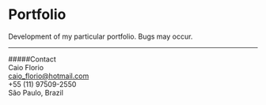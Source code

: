# Portfolio
Development of my particular portfolio.
Bugs may occur.

---

#####Contact  
Caio Florio  
caio_florio@hotmail.com  
+55 (11) 97509-2550  
São Paulo, Brazil  
